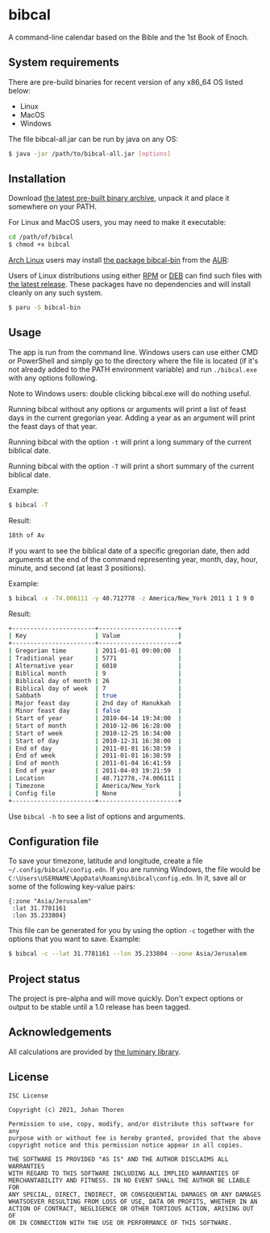 # bibcal

A command-line calendar based on the Bible and the 1st Book of Enoch.

## System requirements

There are pre-build binaries for recent version of any x86_64 OS listed below:

- Linux
- MacOS
- Windows

The file bibcal-all.jar can be run by java on any OS:

``` sh
$ java -jar /path/to/bibcal-all.jar [options]
```

## Installation

Download [the latest pre-built
binary archive](https://github.com/johanthoren/bibcal/releases/latest), unpack 
it and place it somewhere on your PATH.

For Linux and MacOS users, you may need to make it executable:

``` sh
cd /path/of/bibcal
$ chmod +x bibcal
```

[Arch Linux](https://archlinux.org/) users may install [the package
bibcal-bin](https://aur.archlinux.org/packages/bibcal-bin/) from the
[AUR](https://aur.archlinux.org/):

Users of Linux distributions using either [RPM](https://en.wikipedia.org/wiki/RPM_Package_Manager) or [DEB](https://en.wikipedia.org/wiki/Deb_(file_format)) can find such files with
[the latest release](https://github.com/johanthoren/bibcal/releases/latest).
These packages have no dependencies and will install cleanly on any such system.

``` sh
$ paru -S bibcal-bin
```

## Usage

The app is run from the command line. Windows users can use either CMD or
PowerShell and simply go to the directory where the file is located (if it's not
already added to the PATH environment variable) and run `./bibcal.exe` with any
options following.

Note to Windows users: double clicking bibcal.exe will do nothing useful.

Running bibcal without any options or arguments will print a list of feast days
in the current gregorian year. Adding a year as an argument will print the feast
days of that year.

Running bibcal with the option `-t` will print a long summary of the current
biblical date.

Running bibcal with the option `-T` will print a short summary of the current
biblical date.

Example:
``` sh
$ bibcal -T
```
Result:

``` sh
18th of Av
```

If you want to see the biblical date of a specific gregorian date, then add
arguments at the end of the command representing year, month, day, hour, minute,
and second (at least 3 positions). 

Example:
``` sh
$ bibcal -x -74.006111 -y 40.712778 -z America/New_York 2011 1 1 9 0
```
Result:
```sh
+-----------------------+----------------------+
| Key                   | Value                |
+-----------------------+----------------------+
| Gregorian time        | 2011-01-01 09:00:00  |
| Traditional year      | 5771                 |
| Alternative year      | 6010                 |
| Biblical month        | 9                    |
| Biblical day of month | 26                   |
| Biblical day of week  | 7                    |
| Sabbath               | true                 |
| Major feast day       | 2nd day of Hanukkah  |
| Minor feast day       | false                |
| Start of year         | 2010-04-14 19:34:00  |
| Start of month        | 2010-12-06 16:28:00  |
| Start of week         | 2010-12-25 16:34:00  |
| Start of day          | 2010-12-31 16:38:00  |
| End of day            | 2011-01-01 16:38:59  |
| End of week           | 2011-01-01 16:38:59  |
| End of month          | 2011-01-04 16:41:59  |
| End of year           | 2011-04-03 19:21:59  |
| Location              | 40.712778,-74.006111 |
| Timezone              | America/New_York     |
| Config file           | None                 |
+-----------------------+----------------------+
```

Use `bibcal -h` to see a list of options and arguments.

## Configuration file

To save your timezone, latitude and longitude, create a file
`~/.config/bibcal/config.edn`. If you are running Windows, the file would be
`C:\Users\USERNAME\AppData\Roaming\bibcal\config.edn`. In it, save all or some
of the following key-value pairs:

``` edn
{:zone "Asia/Jerusalem"
 :lat 31.7781161
 :lon 35.233804}
```

This file can be generated for you by using the option `-c` together with the
options that you want to save. Example:

``` sh
$ bibcal -c --lat 31.7781161 --lon 35.233804 --zone Asia/Jerusalem
```

## Project status

The project is pre-alpha and will move quickly. Don't expect options or output
to be stable until a 1.0 release has been tagged.

## Acknowledgements

All calculations are provided by [the luminary library](https://github.com/johanthoren/luminary).

## License

```
ISC License

Copyright (c) 2021, Johan Thoren

Permission to use, copy, modify, and/or distribute this software for any
purpose with or without fee is hereby granted, provided that the above
copyright notice and this permission notice appear in all copies.

THE SOFTWARE IS PROVIDED "AS IS" AND THE AUTHOR DISCLAIMS ALL WARRANTIES
WITH REGARD TO THIS SOFTWARE INCLUDING ALL IMPLIED WARRANTIES OF
MERCHANTABILITY AND FITNESS. IN NO EVENT SHALL THE AUTHOR BE LIABLE FOR
ANY SPECIAL, DIRECT, INDIRECT, OR CONSEQUENTIAL DAMAGES OR ANY DAMAGES
WHATSOEVER RESULTING FROM LOSS OF USE, DATA OR PROFITS, WHETHER IN AN
ACTION OF CONTRACT, NEGLIGENCE OR OTHER TORTIOUS ACTION, ARISING OUT OF
OR IN CONNECTION WITH THE USE OR PERFORMANCE OF THIS SOFTWARE.
```
